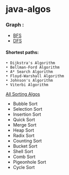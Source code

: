 # java-algos


### Graph :
* [BFS](https://github.com/jasdeepbhalla/java-algos/blob/master/src/graphs/bfs_graph.java)
* [DFS](https://github.com/jasdeepbhalla/java-algos/blob/master/src/graphs/dfs_graph.java)

#### Shortest paths:
	• Dijkstra's Algorithm
	• Bellman-Ford Algorithm
	• A* Search Algorithm
	• Floyd-Warshall Algorithm
	• Johnson's Algorithm
	• Viterbi Algorithm



[All Sorting Algos](https://github.com/jasdeepbhalla/java-algos/blob/master/src/sorting/AllSorting.java)
* Bubble Sort
* Selection Sort
* Insertion Sort
* Quick Sort
* Merge Sort
* Heap Sort
* Radix Sort
* Counting Sort
* Bucket Sort
* Shell Sort
* Comb Sort
* Pigeonhole Sort
* Cycle Sort
